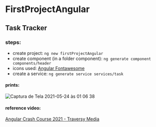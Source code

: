 # FirstProjectAngular

## Task Tracker

### steps:

- create project:
  `ng new firstProjectAngular`
- create component (in a folder component):
  `ng generate component components/header`
- icons used:
  [Angular Fontawesome](https://github.com/FortAwesome/angular-fontawesome)
- create a service:
  `ng generate service services/task`
  
#### prints:
![Captura de Tela 2021-05-24 às 01 06 38](https://user-images.githubusercontent.com/35678887/119295122-6be9cf00-bc2c-11eb-95ac-95030dcf53fb.png)


#### reference video:

[Angular Crash Course 2021 - Traversy Media](https://www.youtube.com/watch?v=3dHNOWTI7H8)
